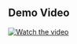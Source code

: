 ## Demo Video

[![Watch the video](https://media.licdn.com/dms/image/v2/D5612AQGWpFM-s5x6oQ/article-cover_image-shrink_720_1280/article-cover_image-shrink_720_1280/0/1713394956636?e=2147483647&v=beta&t=vtr-XbxxW2XuCPeQO_Zj7bWAKIOpg13XyX4MKmYN6z0)](https://res.cloudinary.com/dhpe0g5zg/video/upload/v1727350545/Untitled_video_-_Made_with_Clipchamp_p5rzq6.mp4)

